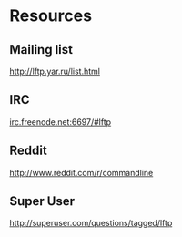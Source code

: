 # Resources

## Mailing list

http://lftp.yar.ru/list.html

## IRC

[irc.freenode.net:6697/#lftp](irc://irc.freenode.net:6697/#lftp)

## Reddit

http://www.reddit.com/r/commandline

## Super User

http://superuser.com/questions/tagged/lftp